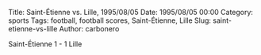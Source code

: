 Title: Saint-Étienne vs. Lille, 1995/08/05
Date: 1995/08/05 00:00
Category: sports
Tags: football, football scores, Saint-Étienne, Lille
Slug: saint-etienne-vs-lille
Author: carbonero


Saint-Étienne 1 - 1 Lille
